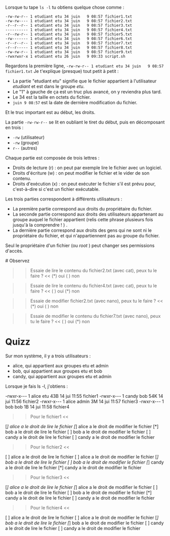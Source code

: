 Lorsque tu tape `ls -l` tu obtiens quelque chose comme :

    -rw-rw-r-- 1 etudiant etu 34 juin   9 08:57 fichier1.txt
    -rw-rw---- 1 etudiant etu 34 juin   9 08:57 fichier2.txt
    -r--r--r-- 1 etudiant etu 34 juin   9 08:57 fichier3.txt
    ---------- 1 etudiant etu 34 juin   9 08:57 fichier4.txt
    -r--rw-r-- 1 etudiant etu 34 juin   9 08:57 fichier5.txt
    -rw------- 1 etudiant etu 34 juin   9 08:57 fichier6.txt
    -r--r--r-- 1 etudiant etu 34 juin   9 08:57 fichier7.txt
    -r--r----- 1 etudiant etu 34 juin   9 08:57 fichier8.txt
    -rw-rw-r-- 1 etudiant etu 34 juin   9 08:57 fichier9.txt
    -rwxrwxr-x 1 etudiant etu 26 juin   9 09:33 script.sh


Regardons la première ligne, `-rw-rw-r-- 1 etudiant etu 34 juin   9 08:57 fichier1.txt` 
Je t'explique (presque) tout petit à petit :

* La partie "etudiant etu" signifie que le fichier appartient à l'utilisateur *etudiant* et est dans le groupe *etu*.
* Le "1" à gauche de ça est un truc plus avancé, on y reviendra plus tard.
* Le 34 est la taille en octets du fichier.
* `juin 9 08:57` est la date de dernière modification du fichier.

Et le truc important est au début, les droits.

La partie `-rw-rw-r--` se lit en oubliant le tiret du début, puis en décomposant en trois  :

* `-rw` (utilisateur)
* `-rw` (groupe)
* `r--` (autres)

Chaque partie est composée de trois lettres :

* Droits de lecture (r) : on peut par exemple lire le fichier avec un logiciel.
* Droits d'écriture (w) : on peut modifier le fichier et le vider de son contenu.
* Droits d'exécution (x) : on peut exécuter le fichier s'il est prévu pour, c'est-à-dire si c'est un fichier exécutable.

Les trois parties correspondent à différents utilisateurs :

* La première partie correspond aux droits du propriétaire du fichier.
* La seconde partie correspond aux droits des utilisateurs appartenant au groupe auquel le fichier appartient (relis cette phrase plusieurs fois jusqu'à la comprendre ! ) .
* La dernière partie correspond aux droits des gens qui ne sont ni le propriétaire du fichier, et qui n'appartiennent pas au groupe du fichier.


Seul le propriétaire  d'un fichier (ou *root* ) peut changer ses permissions d'accès.


# Observez

>> Essaie de lire le contenu du fichier2.txt (avec cat), peux tu le faire ? <<
(*) oui
( ) non

>> Essaie de lire le contenu du fichier4.txt (avec cat), peux tu le faire ? <<
( ) oui
(*) non


>> Essaie de modifier fichier2.txt (avec nano), peux tu le faire ? <<
(*) oui
( ) non


>> Essaie de modifier le contenu du fichier7.txt (avec nano), peux tu le faire ? <<
( ) oui
(*) non



# Quizz

Sur mon système, il y a trois utilisateurs :

* alice, qui appartient aux groupes etu et admin
* bob, qui appartient aux groupes etu et bob
* candy, qui appartient aux groupes etu et admin


Lorsque je fais ls -l, j'obtiens :

  -rwxr-x---    1 alice etu   43B 14 jui 11:55 fichier1
  -rwxr-x---    1 candy bob   54K 14 jui 11:56 fichier2
  -rwxr-x---    1 alice admin 3M  14 jui 11:57 fichier3
  -rwxr-x---    1 bob bob     1B  14 jui 11:58 fichier4



>> Pour le fichier1 <<

[*] alice a le droit de lire le fichier
[*] alice a le droit de modifier le fichier
[*] bob a le droit de lire le fichier
[ ] bob a le droit de modifier le fichier
[ ] candy a le droit de lire le fichier
[ ] candy a le droit de modifier le fichier


>> Pour le fichier2 <<

[ ] alice a le droit de lire le fichier
[ ] alice a le droit de modifier le fichier
[*] bob a le droit de lire le fichier
[ ] bob a le droit de modifier le fichier
[*] candy a le droit de lire le fichier
[*] candy a le droit de modifier le fichier


>> Pour le fichier3 <<

[*] alice a le droit de lire le fichier
[*] alice a le droit de modifier le fichier
[ ] bob a le droit de lire le fichier
[ ] bob a le droit de modifier le fichier
[*] candy a le droit de lire le fichier
[ ] candy a le droit de modifier le fichier


>> Pour le fichier4 <<

[ ] alice a le droit de lire le fichier
[ ] alice a le droit de modifier le fichier
[*] bob a le droit de lire le fichier
[*] bob a le droit de modifier le fichier
[ ] candy a le droit de lire le fichier
[ ] candy a le droit de modifier le fichier

